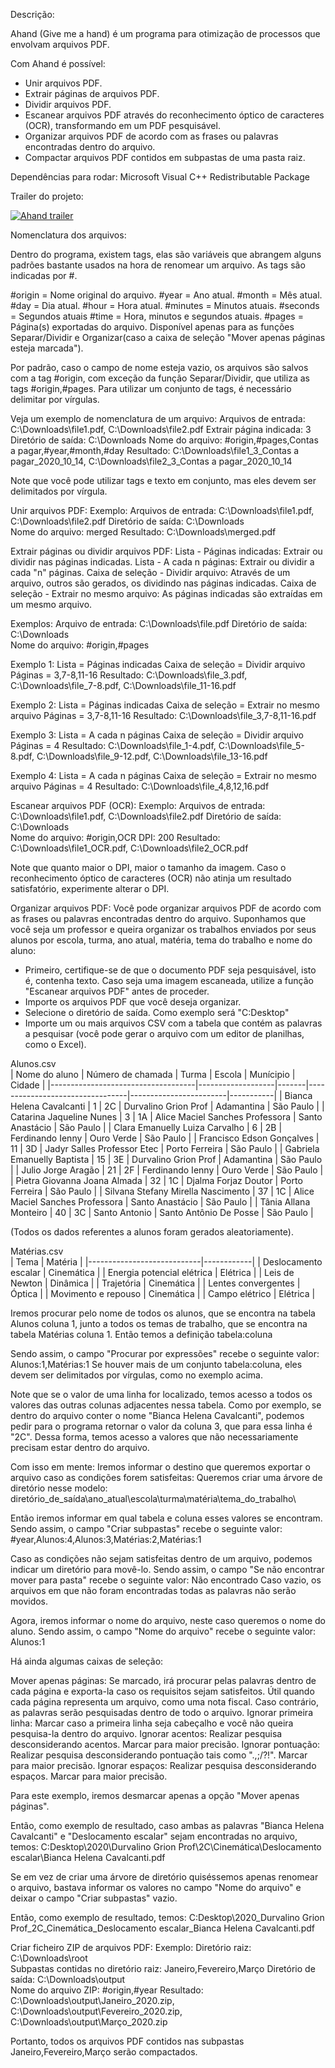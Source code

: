 Descrição:

Ahand (Give me a hand) é um programa para otimização de processos que envolvam arquivos PDF.

Com Ahand é possível:

- Unir arquivos PDF.
- Extrair páginas de arquivos PDF.
- Dividir arquivos PDF.
- Escanear arquivos PDF através do reconhecimento óptico de caracteres (OCR), transformando em um PDF pesquisável.
- Organizar arquivos PDF de acordo com as frases ou palavras encontradas dentro do arquivo.
- Compactar arquivos PDF contidos em subpastas de uma pasta raiz.

Dependências para rodar:
Microsoft Visual C++ Redistributable Package

Trailer do projeto:

[![Ahand trailer](https://img.youtube.com/vi/-g8CP6u7npE/0.jpg)](https://www.youtube.com/watch?v=-g8CP6u7npE)

    
Nomenclatura dos arquivos:

Dentro do programa, existem tags, elas são variáveis que abrangem alguns padrões bastante usados na hora de renomear um arquivo. As tags são indicadas por #.

#origin = Nome original do arquivo.
#year = Ano atual.
#month = Mês atual.
#day = Dia atual.
#hour = Hora atual.
#minutes = Minutos atuais.
#seconds = Segundos atuais
#time = Hora, minutos e segundos atuais.
#pages = Página(s) exportadas do arquivo. Disponível apenas para as funções Separar/Dividir e Organizar(caso a caixa de seleção "Mover apenas páginas esteja marcada").

Por padrão, caso o campo de nome esteja vazio, os arquivos são salvos com a tag #origin, com exceção da função Separar/Dividir, que utiliza as tags #origin,#pages.
Para utilizar um conjunto de tags, é necessário delimitar por vírgulas.

Veja um exemplo de nomenclatura de um arquivo:
Arquivos de entrada: C:\Downloads\file1.pdf, C:\Downloads\file2.pdf
Extrair página indicada: 3
Diretório de saída: C:\Downloads
Nome do arquivo: #origin,#pages,Contas a pagar,#year,#month,#day
Resultado: C:\Downloads\file1_3_Contas a pagar_2020_10_14, C:\Downloads\file2_3_Contas a pagar_2020_10_14

Note que você pode utilizar tags e texto em conjunto, mas eles devem ser delimitados por vírgula.

Unir arquivos PDF:
Exemplo:
Arquivos de entrada: C:\Downloads\file1.pdf, C:\Downloads\file2.pdf
Diretório de saída: C:\Downloads\
Nome do arquivo: merged
Resultado: C:\Downloads\merged.pdf

Extrair páginas ou dividir arquivos PDF:
Lista - Páginas indicadas: Extrair ou dividir nas páginas indicadas.
Lista - A cada n páginas: Extrair ou dividir a cada "n" páginas.
Caixa de seleção - Dividir arquivo: Através de um arquivo, outros são gerados, os dividindo nas páginas indicadas.
Caixa de seleção - Extrair no mesmo arquivo: As páginas indicadas são extraídas em um mesmo arquivo.

Exemplos:
Arquivo de entrada: C:\Downloads\file.pdf
Diretório de saída: C:\Downloads\
Nome do arquivo: #origin,#pages

Exemplo 1:
Lista = Páginas indicadas
Caixa de seleção = Dividir arquivo
Páginas = 3,7-8,11-16
Resultado: C:\Downloads\file_3.pdf, C:\Downloads\file_7-8.pdf, C:\Downloads\file_11-16.pdf

Exemplo 2:
Lista = Páginas indicadas
Caixa de seleção = Extrair no mesmo arquivo
Páginas = 3,7-8,11-16
Resultado: C:\Downloads\file_3,7-8,11-16.pdf

Exemplo 3:
Lista = A cada n páginas
Caixa de seleção = Dividir arquivo
Páginas = 4
Resultado: C:\Downloads\file_1-4.pdf, C:\Downloads\file_5-8.pdf, C:\Downloads\file_9-12.pdf, C:\Downloads\file_13-16.pdf

Exemplo 4:
Lista = A cada n páginas
Caixa de seleção = Extrair no mesmo arquivo
Páginas = 4
Resultado: C:\Downloads\file_4,8,12,16.pdf

Escanear arquivos PDF (OCR):
Exemplo:
Arquivos de entrada: C:\Downloads\file1.pdf, C:\Downloads\file2.pdf
Diretório de saída: C:\Downloads\
Nome do arquivo: #origin,OCR
DPI: 200
Resultado: C:\Downloads\file1_OCR.pdf, C:\Downloads\file2_OCR.pdf

Note que quanto maior o DPI, maior o tamanho da imagem.
Caso o reconhecimento óptico de caracteres (OCR) não atinja um resultado satisfatório, experimente alterar o DPI.

Organizar arquivos PDF:
Você pode organizar arquivos PDF de acordo com as frases ou palavras encontradas dentro do arquivo.
Suponhamos que você seja um professor e queira organizar os trabalhos enviados por seus alunos por escola, turma, ano atual, matéria, tema do trabalho e nome do aluno:

- Primeiro, certifique-se de que o documento PDF seja pesquisável, isto é, contenha texto. Caso seja uma imagem escaneada, utilize a função "Escanear arquivos PDF" antes de proceder.
- Importe os arquivos PDF que você deseja organizar.
- Selecione o diretório de saída. Como exemplo será "C:Desktop\"
- Importe um ou mais arquivos CSV com a tabela que contém as palavras a pesquisar (você pode gerar o arquivo com um editor de planilhas, como o Excel).

Alunos.csv  
| Nome do aluno                      | Número de chamada | Turma | Escola                          | Munícipio              | Cidade    |
|------------------------------------|-------------------|-------|---------------------------------|------------------------|-----------|
| Bianca Helena Cavalcanti           | 1                 | 2C    | Durvalino Grion Prof            | Adamantina             | São Paulo |
| Catarina Jaqueline Nunes           | 3                 | 1A    | Alice Maciel Sanches Professora | Santo Anastácio        | São Paulo |
| Clara Emanuelly Luiza Carvalho     | 6                 | 2B    | Ferdinando Ienny                | Ouro Verde             | São Paulo |
| Francisco Edson Gonçalves          | 11                | 3D    | Jadyr Salles Professor Etec     | Porto Ferreira         | São Paulo |
| Gabriela Emanuelly Baptista        | 15                | 3E    | Durvalino Grion Prof            | Adamantina             | São Paulo |
| Julio Jorge Aragão                 | 21                | 2F    | Ferdinando Ienny                | Ouro Verde             | São Paulo |
| Pietra Giovanna Joana Almada       | 32                | 1C    | Djalma Forjaz Doutor            | Porto Ferreira         | São Paulo |
| Silvana Stefany Mirella Nascimento | 37                | 1C    | Alice Maciel Sanches Professora | Santo Anastácio        | São Paulo |
| Tânia Allana Monteiro              | 40                | 3C    | Santo Antonio                   | Santo Antônio De Posse | São Paulo |


(Todos os dados referentes a alunos foram gerados aleatoriamente).

Matérias.csv  
| Tema                       | Matéria    |
|----------------------------|------------|
| Deslocamento escalar       | Cinemática |
| Energia potencial elétrica | Elétrica   |
| Leis de Newton             | Dinâmica   |
| Trajetória                 | Cinemática |
| Lentes convergentes        | Óptica     |
| Movimento e repouso        | Cinemática |
| Campo elétrico             | Elétrica   |



Iremos procurar pelo nome de todos os alunos, que se encontra na tabela Alunos coluna 1, junto a todos os temas de trabalho, que se encontra na tabela Matérias coluna 1.
Então temos a definição tabela:coluna

Sendo assim, o campo "Procurar por expressões" recebe o seguinte valor: Alunos:1,Matérias:1
Se houver mais de um conjunto tabela:coluna, eles devem ser delimitados por vírgulas, como no exemplo acima.

Note que se o valor de uma linha for localizado, temos acesso a todos os valores das outras colunas adjacentes nessa tabela.
Como por exemplo, se dentro do arquivo conter o nome "Bianca Helena Cavalcanti", podemos pedir para o programa retornar o valor da coluna 3, que para essa linha é "2C".
Dessa forma, temos acesso a valores que não necessariamente precisam estar dentro do arquivo.

Com isso em mente:
Iremos informar o destino que queremos exportar o arquivo caso as condições forem satisfeitas:
Queremos criar uma árvore de diretório nesse modelo: diretório_de_saída\ano_atual\escola\turma\matéria\tema_do_trabalho\

Então iremos informar em qual tabela e coluna esses valores se encontram.
Sendo assim, o campo "Criar subpastas" recebe o seguinte valor: #year,Alunos:4,Alunos:3,Matérias:2,Matérias:1

Caso as condições não sejam satisfeitas dentro de um arquivo, podemos indicar um diretório para movê-lo.
Sendo assim, o campo "Se não encontrar mover para pasta" recebe o seguinte valor: Não encontrado
Caso vazio, os arquivos em que não foram encontradas todas as palavras não serão movidos.

Agora, iremos informar o nome do arquivo, neste caso queremos o nome do aluno.
Sendo assim, o campo "Nome do arquivo" recebe o seguinte valor: Alunos:1

Há ainda algumas caixas de seleção:

Mover apenas páginas: Se marcado, irá procurar pelas palavras dentro de cada página e exporta-la caso os requisitos sejam satisfeitos. Útil quando cada página representa um arquivo, como uma nota fiscal. Caso contrário, as palavras serão pesquisadas dentro de todo o arquivo.
Ignorar primeira linha: Marcar caso a primeira linha seja cabeçalho e você não queira pesquisa-la dentro do arquivo.
Ignorar acentos: Realizar pesquisa desconsiderando acentos. Marcar para maior precisão.
Ignorar pontuação: Realizar pesquisa desconsiderando pontuação tais como ".,;/?!". Marcar para maior precisão.
Ignorar espaços: Realizar pesquisa desconsiderando espaços. Marcar para maior precisão.

Para este exemplo, iremos desmarcar apenas a opção "Mover apenas páginas".

Então, como exemplo de resultado, caso ambas as palavras "Bianca Helena Cavalcanti" e "Deslocamento escalar" sejam encontradas no arquivo, temos:
C:Desktop\2020\Durvalino Grion Prof\2C\Cinemática\Deslocamento escalar\Bianca Helena Cavalcanti.pdf

Se em vez de criar uma árvore de diretório quiséssemos apenas renomear o arquivo, bastava informar os valores no campo "Nome do arquivo" e deixar o campo "Criar subpastas" vazio.

Então, como exemplo de resultado, temos:
C:Desktop\2020_Durvalino Grion Prof_2C_Cinemática_Deslocamento escalar_Bianca Helena Cavalcanti.pdf

Criar ficheiro ZIP de arquivos PDF:
Exemplo:
Diretório raiz: C:\Downloads\root\
Subpastas contidas no diretório raiz: Janeiro,Fevereiro,Março
Diretório de saída: C:\Downloads\output\
Nome do arquivo ZIP: #origin,#year
Resultado: 
C:\Downloads\output\Janeiro_2020.zip, C:\Downloads\output\Fevereiro_2020.zip, C:\Downloads\output\Março_2020.zip

Portanto, todos os arquivos PDF contidos nas subpastas Janeiro,Fevereiro,Março serão compactados.
